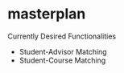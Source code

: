 # masterplan
Currently Desired Functionalities
* Student-Advisor Matching
* Student-Course Matching 


